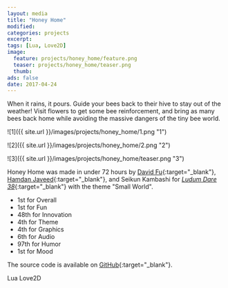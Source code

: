```yaml
---
layout: media
title: "Honey Home"
modified:
categories: projects
excerpt:
tags: [Lua, Love2D]
image:
  feature: projects/honey_home/feature.png
  teaser: projects/honey_home/teaser.png
  thumb:
ads: false
date: 2017-04-24
---
```


When it rains, it pours. Guide your bees back to their hive to stay out of the weather! Visit flowers to get some bee reinforcement, and bring as many bees back home while avoiding the massive dangers of the tiny bee world.

![1]({{ site.url }}/images/projects/honey_home/1.png "1")

![2]({{ site.url }}/images/projects/honey_home/2.png "2")

![3]({{ site.url }}/images/projects/honey_home/teaser.png "3")

Honey Home was made in under 72 hours by [David Fu](http://dvdfu.net){:target="_blank"}, [Hamdan Javeed](http://hamdanjaveed.com/){:target="_blank"}, and Seikun Kambashi for [_Ludum Dare 38_](https://dvdfu.itch.io/honey-home){:target="_blank"} with the theme "Small World".

- 1st for Overall
- 1st for Fun
- 48th for Innovation
- 4th for Theme
- 4th for Graphics
- 6th for Audio
- 97th for Humor
- 1st for Mood

The source code is available on [GitHub](https://github.com/dvdfu/ld38){:target="_blank"}.

<span class="badge">Lua</span>
<span class="badge">Love2D</span>
